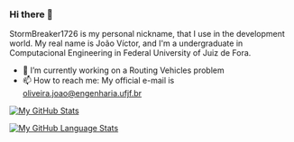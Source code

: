 ### Hi there 👋

<!--
**StormBreaker1726/StormBreaker1726** is a ✨ _special_ ✨ repository because its `README.md` (this file) appears on your GitHub profile.

Here are some ideas to get you started:

- 🔭 I’m currently working on ...
- 🌱 I’m currently learning ...
- 👯 I’m looking to collaborate on ...
- 🤔 I’m looking for help with ...
- 💬 Ask me about ...
- 📫 How to reach me: ...
- 😄 Pronouns: ...
- ⚡ Fun fact: ...
-->
StormBreaker1726 is my personal nickname, that I use in the development world. My real name is João Víctor, and I'm a undergraduate in Computacional Engineering in Federal University of Juiz de Fora. 
- 🔭 I’m currently working on a Routing Vehicles problem
- 📫 How to reach me: My official e-mail is oliveira.joao@engenharia.ufjf.br




[![My GitHub Stats](https://github-readme-stats.vercel.app/api/?username=StormBreaker1726&count_private=true&theme=tokyonight&showicons=true)]()

[![My GitHub Language Stats](https://github-readme-stats.vercel.app/api/top-langs/?username=StormBreaker1726&langs_count=5&theme=tokyonight)]()
